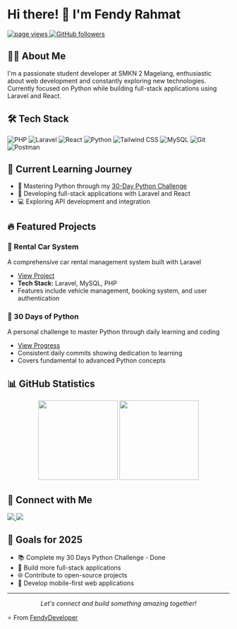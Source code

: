 # Hi there! 👋 I'm Fendy Rahmat

<p align="left">
  <a href="https://github.com/FendyDeveloper">
    <img src="https://komarev.com/ghpvc/?username=FendyDeveloper" alt="page views" />
  </a>
  <a href="https://github.com/FendyDeveloper?tab=followers">
    <img alt="GitHub followers" src="https://img.shields.io/github/followers/FendyDeveloper?color=green&logo=github">
  </a>
</p>

## 👨‍💻 About Me
I'm a passionate student developer at SMKN 2 Magelang, enthusiastic about web development and constantly exploring new technologies. Currently focused on Python while building full-stack applications using Laravel and React.

## 🛠️ Tech Stack
![PHP](https://img.shields.io/badge/-PHP-777BB4?style=flat-square&logo=php&logoColor=white)
![Laravel](https://img.shields.io/badge/-Laravel-FF2D20?style=flat-square&logo=laravel&logoColor=white)
![React](https://img.shields.io/badge/-React-61DAFB?style=flat-square&logo=react&logoColor=black)
![Python](https://img.shields.io/badge/-Python-3776AB?style=flat-square&logo=python&logoColor=white)
![Tailwind CSS](https://img.shields.io/badge/-TailwindCSS-38B2AC?style=flat-square&logo=tailwind-css&logoColor=white)
![MySQL](https://img.shields.io/badge/-MySQL-4479A1?style=flat-square&logo=mysql&logoColor=white)
![Git](https://img.shields.io/badge/-Git-F05032?style=flat-square&logo=git&logoColor=white)
![Postman](https://img.shields.io/badge/Postman-FF6C37?style=for-the-badge&logo=Postman&logoColor=white)

## 🌱 Current Learning Journey
- 🐍 Mastering Python through my [30-Day Python Challenge](https://github.com/FendyDeveloper/belajar-python-30hari)
- 🚀 Developing full-stack applications with Laravel and React
- 💻 Exploring API development and integration

## 🔥 Featured Projects

### 🚗 Rental Car System
A comprehensive car rental management system built with Laravel
- [View Project](https://github.com/FendyDeveloper/laravel-rental-mobil)
- **Tech Stack:** Laravel, MySQL, PHP
- Features include vehicle management, booking system, and user authentication

### 🐍 30 Days of Python
A personal challenge to master Python through daily learning and coding
- [View Progress](https://github.com/FendyDeveloper/belajar-python-30hari)
- Consistent daily commits showing dedication to learning
- Covers fundamental to advanced Python concepts

## 📊 GitHub Statistics

<p align="center">
  <img height="180em" src="https://github-readme-stats.vercel.app/api?username=FendyDeveloper&show_icons=true&theme=radical"/>
  <img height="180em" src="https://github-readme-stats.vercel.app/api/top-langs/?username=FendyDeveloper&layout=compact&theme=radical"/>
</p>

## 🤝 Connect with Me
<p align="left">
  <a href="https://www.linkedin.com/in/fendy-rahmat/" target="_blank">
    <img src="https://img.shields.io/badge/-LinkedIn-0077B5?style=flat-square&logo=Linkedin&logoColor=white"/>
  </a>
  <a href="mailto:fendydeveloper@gmail.com">
    <img src="https://img.shields.io/badge/-Gmail-D14836?style=flat-square&logo=Gmail&logoColor=white"/>
  </a>
</p>

## 🎯 Goals for 2025
- 📚 Complete my 30 Days Python Challenge - Done
- 💼 Build more full-stack applications
- 🌐 Contribute to open-source projects
- 📱 Develop mobile-first web applications

---

<p align="center">
  <i>Let's connect and build something amazing together!</i>
</p>

⭐️ From [FendyDeveloper](https://github.com/FendyDeveloper)
